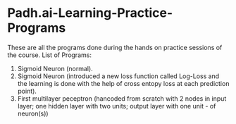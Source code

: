 # Padh.ai-Learning-Practice-Programs
These are all the programs done during the hands on practice sessions of the course.
List of Programs:
1. Sigmoid Neuron (normal).
2. Sigmoid Neuron (introduced a new loss function called Log-Loss and the learning is done with the help of cross entopy loss at each prediction point).
3. First multilayer peceptron (hancoded from scratch with 2 nodes in input layer; one hidden layer with two units; output layer with one unit - of neuron(s)) 
